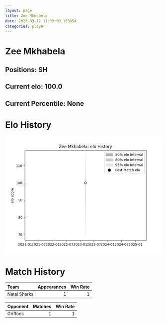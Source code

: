 ```yaml
---  
layout: page  
title: Zee Mkhabela  
date: 2023-03-12 11:33:00.153854  
categories: player  
---
```

# Zee Mkhabela

## Positions: SH

## Current elo: 100.0

## Current Percentile: None

# Elo History


![elo history](history_ZeeMkhabela.png)
# Match History


| Team         |   Appearances |   Win Rate |
|:-------------|--------------:|-----------:|
| Natal Sharks |             1 |          1 |

| Opponent   |   Matches |   Win Rate |
|:-----------|----------:|-----------:|
| Griffons   |         1 |          1 |